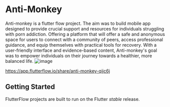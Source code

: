 # Anti-Monkey

Anti-monkey is a flutter flow project. The aim was to build mobile app  designed to provide crucial support and resources for individuals struggling with porn addiction. Offering a platform that will offer a safe and anonymous space for users to connect with a community of peers, access professional guidance, and equip themselves with practical tools for recovery. With a user-friendly interface and evidence-based content, Anti-monkey's goal was to empower individuals on their journey towards a healthier, more balanced life. 
![image](https://github.com/AaronGuna/AaronGunawardena.github.io/assets/134005929/46c566bf-660d-418a-9afa-7c08d54a6d89)

https://app.flutterflow.io/share/anti-monkey-qijc6j
## Getting Started

FlutterFlow projects are built to run on the Flutter _stable_ release.
